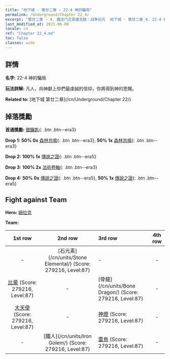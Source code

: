 ```yaml
---
title: "地下城 - 第廿二章 - 22-4 神的騙局"
permalink: /Underground/Chapter 22_4/
excerpt: "第廿二章 - 4. 魔法门之英雄无敌：战争纪元  地下城 - 第廿二章_4. 22-4 神的騙局"
last_modified_at: 2021-06-08
locale: cn
ref: "Chapter 22_4.md"
toc: false
classes: wide
---
```


## 詳情

 **名字:** 22-4 神的騙局

 **玩法詳解:**       凡人，向神獻上你們最虔誠的信仰，你將得到神的恩賜。

 **Related to:** [地下城 第廿二章](/cn/Underground/Chapter 22/)

## 掉落獎勵

 **首通獎勵:** [銀鑰匙](/cn/Items/con_693/){: .btn .btn--era3}

 **Drop 1:** **50% 0x** [森林共鳴](/cn/Items/her_465/){: .btn .btn--era3}, **50% 1x** [森林共鳴](/cn/Items/her_465/){: .btn .btn--era3}

 **Drop 2:** **100% 1x** [傳說之證](/cn/Items/mat_88/){: .btn .btn--era5}

 **Drop 3:** **100% 2x** [法術卷軸](/cn/Items/con_694/){: .btn .btn--era3}

 **Drop 4:** **50% 0x** [傳說之證](/cn/Items/mat_81/){: .btn .btn--era5}, **50% 1x** [傳說之證](/cn/Items/mat_81/){: .btn .btn--era5}


## Fight against Team
 **Hero:** [姆拉克](/cn/heroes/Mullich/)

 **Team:**


  | 1st row | 2nd row | 3rd row | 4th row |
  |:----:|:----:|:----|:----:|
  | - | [石元素](/cn/units/Stone Elemental/) (Score: 279216, Level:87)  | - | - |
  | [比蒙](/cn/units/Behemoth/) (Score: 279216, Level:87)  | - | [骨龍](/cn/units/Bone Dragon/) (Score: 279216, Level:87)  | - |
  | [大天使](/cn/units/Angel/) (Score: 279216, Level:87)  | - | [神燈](/cn/units/Genie/) (Score: 279216, Level:87)  | - |
  | - | [鐵人](/cn/units/Iron Golem/) (Score: 279216, Level:87)  | [雷鳥](/cn/units/Roc/) (Score: 279216, Level:87)  | - |


